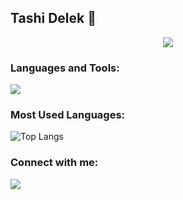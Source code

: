 ## Tashi Delek 👋

<div align="center">
 
  ![](https://i.pinimg.com/originals/af/07/ed/af07ed777318ec7c474804dbf7afdffb.gif)
</div>




### Languages and Tools:
<img src="https://skillicons.dev/icons?i=js,html,css,php,typescript,vue,symfony,laravel,nextjs,nodejs,bootstrap,tailwind,mysql,vscode,figma,postman" />


### Most Used Languages:
![Top Langs](https://github-readme-stats.vercel.app/api/top-langs/?username=NgawangChoedenShankentsang&hide_progress=true&hide_title=true&theme=transparent)


### Connect with me:
 <a href="https://codepen.io/Ngawang-Choeden">
    <img src="https://skillicons.dev/icons?i=codepen"/>  
  </a>


